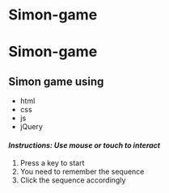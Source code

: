 # Simon-game

<h1>Simon-game</h1>

<h2>Simon game using</h2>
<ul>
  <li>html</li>
  <li>css</li>
  <li>js</li>
  <li>jQuery</li>
</ul>

<h4><em>Instructions: Use mouse or touch to interact</em></h4>
<ol>
  <li>Press a key to start</li>
  <li>You need to remember the sequence</li>
  <li>Click the sequence accordingly</li>
</ol>
